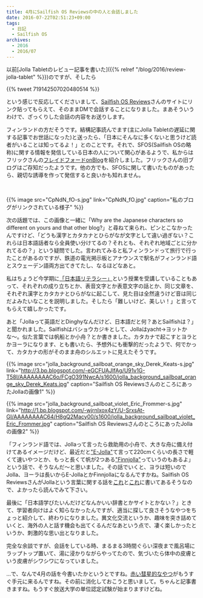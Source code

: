 ```yaml
---
title: 4月にSailfish OS Reviewsの中の人と会話しました
date: 2016-07-22T02:51:23+09:00
tags:
  - 日記
  - Sailfish OS
archives:
  - 2016
  - 2016/07
---
```


以前[Jolla Tabletのレビュー記事を書いた]({{% relref "/blog/2016/review-jolla-tablet" %}})のですが、そしたら

{{% tweet 719142507020480514 %}}

という感じで反応してくださいまして、[Sailfish OS Reviews](https://reviewjolla.blogspot.jp)さんのサイトにリンク貼ってもらえて、そのままDMで会話することになりました。まあそういうわけで、ざっくりした会話の内容をお送りします。



フィンランドの方だそうです。結構記事読んでます(主にJolla Tabletの遅延に関する記事でお世話になった)と送ったら、「日本にそんなに多くないと思うけど読者がいることは知ってるよ！」とのことです。それで、SFOS(Sailfish OSの略称)に関する情報を発信している日本の人について関心があるようで、私からはフリックさんの[フレイドフォードonBlog](http://blog.livedoor.jp/furikku9310/)を紹介しました。フリックさんの旧ブログはご存知だったようです。他の方でも、SFOSに関して書いたものがあったら、親切な誘導を作って発信すると良いかも知れません。

<br>

{{% image src="CpNdN_fO-s.jpg" link="CpNdN_fO.jpg" caption="私のブログがリンクされている様子" %}}

次の話題では、この画像と一緒に「Why are the Japanese characters so different on yours
and that other
blog?」と尋ねて来られ、ピンとこなかったんですけど、「どうも漢字とカタカナとひらがなが文字として違い過ぎない？これらは日本語話者なら全員使い分けてるの？それとも、それぞれ地域ごとに分かれてるの？」という疑問でした。言われてみると私フィンランドって旅行で行ったことがあるのですが、鉄道の電光掲示板とアナウンスで駅名がフィンランド語とスウェーデン語両方出てきてたし、なるほどなあと。

私はちょうど今学期に[「日本語リテラシー」](http://www.ouj.ac.jp/hp/kamoku/H28/kyouyou/C/kiban_kiban/1150014.html)という授業を受講していることもあって、それぞれの成り立ちとか、表音文字とか表意文字の話とか、同じ文章を、それぞれ漢字とカタカナとひらがなに起こして、見た目は全然違うけど音は同じだよみたいなことを説明しました。そしたら「難しいけど、美しい！」と言ってもらえて嬉しかったです。

あと「Jollaって英語だとDinghyなんだけど、日本語だと何？あとSailfishは？」と聞かれました。Sailfishはバショウカジキとして、Jollaはyacht→ヨットかな〜。似た言葉では帆船とか小舟？とか書きました。カタカナで起こすとヨラとかヨーラになります、とも書いたら、予想外にも衝撃的だったようで、何でかって、カタカナの形がそのまま舟のシルエットに見えたそうです。

{{% image src="jolla_background_sailboat_orange_sky_Derek_Keats-s.jpg" link="http://3.bp.blogspot.com/-eGCFUAJIfAg/U91v1G-T58I/AAAAAAAAC6o/FCgO391NwcA/s1600/jolla_background_sailboat_orange_sky_Derek_Keats.jpg" caption="Sailfish OS ReviewsさんのところにあったJollaの画像1" %}}

{{% image src="jolla_background_sailboat_violet_Eric_Frommer-s.jpg" link="http://1.bp.blogspot.com/-wjrnIxox4zY/U-SrxsAt-GI/AAAAAAAAC64/H8gQ2Macy00/s1600/jolla_background_sailboat_violet_Eric_Frommer.jpg" caption="Sailfish OS ReviewsさんのところにあったJollaの画像2" %}}

「フィンランド語では、Jollaって言ったら救助用の小舟で、大きな舟に備え付けてあるイメージだけど、最近だと["E-Jolla"](https://fi.wikipedia.org/wiki/E-jolla)て言って220cmくらいの長さで軽くて速いやつとか、もっと長くて帆が2つある["Finnjolla"](https://fi.wikipedia.org/wiki/Kevytvene)っていうのもあるよ」という話で、そうなんだ〜と思いました。その話でいくと、ヨラは短いのでJolla、ヨーラは長いからE-JollaとかFinnjollaになるんですかね。Sailfish OS ReviewsさんがJollaという言葉に関する話を[これ](http://reviewjolla.blogspot.jp/2014/08/jolla-boat-and-sailfishes-part-1.html)と[これ](http://reviewjolla.blogspot.jp/2014/08/jolla-boat-and-sailfishes-part-2.html)に書いてあるそうなので、よかったら読んでみて下さい。

最後に「日本語学びたいんだけどなんかいい辞書とかサイトとかない？」ときて、学習者向けはよく知らなかったんですが、適当に探して良さそうなやつをちょっと紹介して、終わりになりました。異文化交流というか、趣味を突き詰めていくと、海外の人と話す機会も出てくるんだなあという点で、凄く楽しかったというか、刺激的な思い出となりました。

完全な余談ですが、会話をしている時、まるまる3時間ぐらい深夜まで風呂場にラップトップ置いて、湯に浸かりながらやってたので、気づいたら体中の皮膚という皮膚がシワシワになっていました。

…で、なんで4月の話を今書いたかというとですね。[赤い彗星的なやつ](https://jolla.com/jollac/)がもうすぐ手元に来るんですね。その前に消化しておこうと思いまして。ちゃんと記事書きますね。もうすぐ放送大学の単位認定試験が始まりますけどね。
